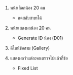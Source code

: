 1.  หน้าเลือกน้อง 20 คน

    * กดสลับสาขาได้

2.  หน้าแสดงผลน้อง 20 คน

    * Generate ID น้อง (D01)

3.  ดีไซน์ข้อสาม (Gallery)

4.  แสดงผลว่าแต่ละคนตรวจไปแล้วกี่ข้อ

    * Fixed List
